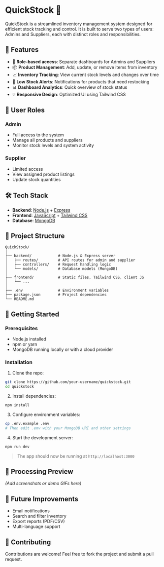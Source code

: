 # QuickStock 🧾

QuickStock is a streamlined inventory management system designed for efficient stock tracking and control. It is built to serve two types of users: Admins and Suppliers, each with distinct roles and responsibilities.

## 🚀 Features

- 🔐 **Role-based access**: Separate dashboards for Admins and Suppliers
- 📦 **Product Management**: Add, update, or remove items from inventory
- 📈 **Inventory Tracking**: View current stock levels and changes over time
- 🔔 **Low Stock Alerts**: Notifications for products that need restocking
- 📊 **Dashboard Analytics**: Quick overview of stock status
- 💡 **Responsive Design**: Optimized UI using Tailwind CSS

## 👥 User Roles

### Admin
- Full access to the system
- Manage all products and suppliers
- Monitor stock levels and system activity

### Supplier
- Limited access
- View assigned product listings
- Update stock quantities

## 🛠️ Tech Stack

- **Backend**: [Node.js](https://nodejs.org/) + [Express](https://expressjs.com/)
- **Frontend**: [JavaScript](https://developer.mozilla.org/en-US/docs/Web/JavaScript) + [Tailwind CSS](https://tailwindcss.com/)
- **Database**: [MongoDB](https://www.mongodb.com/)

## 📂 Project Structure

```
QuickStock/
│
├── backend/            # Node.js & Express server
│   ├── routes/         # API routes for admin and supplier
│   ├── controllers/    # Request handling logic
│   └── models/         # Database models (MongoDB)
│
├── frontend/           # Static files, Tailwind CSS, client JS
│   └── ...
│
├── .env                # Environment variables
├── package.json        # Project dependencies
└── README.md
```

## 🔧 Getting Started

### Prerequisites
- Node.js installed
- npm or yarn
- MongoDB running locally or with a cloud provider

### Installation

1. Clone the repo:

```bash
git clone https://github.com/your-username/quickstock.git
cd quickstock
```

2. Install dependencies:

```bash
npm install
```

3. Configure environment variables:

```bash
cp .env.example .env
# Then edit .env with your MongoDB URI and other settings
```

4. Start the development server:

```bash
npm run dev
```

> The app should now be running at `http://localhost:3000`

## 📸 Processing Preview

*(Add screenshots or demo GIFs here)*

## 📌 Future Improvements

- Email notifications
- Search and filter inventory
- Export reports (PDF/CSV)
- Multi-language support

## 🤝 Contributing

Contributions are welcome! Feel free to fork the project and submit a pull request.
